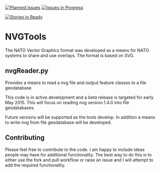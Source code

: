 [![Planned Issues](https://badge.waffle.io/daveb1034/NVGTools.png?label=0%20-%20backlog&title=In%20Backlog)](https://waffle.io/daveb1034/NVGTools)
[![Issues in Progress](https://badge.waffle.io/daveb1034/NVGTools.png?label=2%20-%20In%20Progress&title=In%20Progress)](https://waffle.io/daveb1034/NVGTools)



[![Stories in Ready](https://badge.waffle.io/daveb1034/NVGTools.png?label=ready&title=Ready)](https://waffle.io/daveb1034/NVGTools)

NVGTools
========

The NATO Vector Graphics format was developed as a means for NATO systems to share and use overlays. The format is based on SVG.

## nvgReader.py ##

Provides a means to read a nvg file and output feature classes to a file geodatabase.

This code is in active development and a beta release is targeted for early May 2015. This will focus on reading nvg version 1.4.0 into file geodatabases.

Future versions will be supported as the tools develop. In addition a means to write nvg from file geodatabase will be developed.

## Contributing ##

Please feel free to contribute to the code. I am happy to include ideas people may have for additional functionality. The best way to do this is to either use the fork and pull workflow or raise an issue and I will attempt to add the required functionality.
